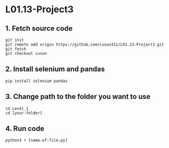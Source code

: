 # L01.13-Project3
 
## 1. Fetch source code
```
git init
git remote add origin https://github.com/cuson311/L01.13-Project3.git
git fetch
git checkout cuson
```
## 2. Install selenium and pandas
```
pip install selenium pandas
``` 
## 3. Change path to the folder you want to use
```
cd Level_1
cd [your-folder]
```
## 4. Run code
```
python3 + [name-of-file.py]
```

